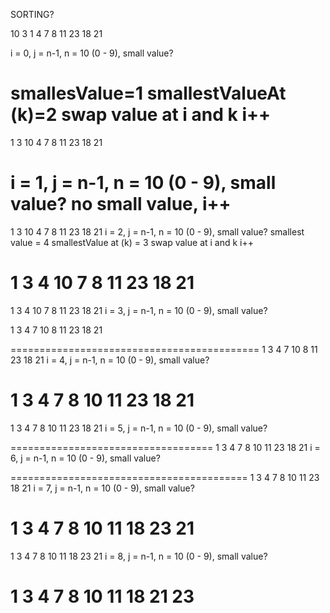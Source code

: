 SORTING?

10 3 1 4 7 8 11 23 18 21

i = 0, j = n-1, n = 10 (0 - 9), small value?

smallesValue=1
smallestValueAt (k)=2
swap value at i and k
 i++
=================================================
1 3 10 4 7 8 11 23 18 21

i = 1, j = n-1, n = 10 (0 - 9), small value?
no small value,
i++
================================================
1 3 10 4 7 8 11 23 18 21
i = 2, j = n-1, n = 10 (0 - 9), small value?
smallest value = 4
smallestValue at (k) = 3
swap value at i and k
i++

1 3 4 10 7 8 11 23 18 21
================================================
1 3 4 10 7 8 11 23 18 21
i = 3, j = n-1, n = 10 (0 - 9), small value?

1 3 4 7 10 8 11 23 18 21

===========================================
1 3 4 7 10 8 11 23 18 21
i = 4, j = n-1, n = 10 (0 - 9), small value?


1 3 4 7 8 10 11 23 18 21
==============================
1 3 4 7 8 10 11 23 18 21
i = 5, j = n-1, n = 10 (0 - 9), small value?

===================================
1 3 4 7 8 10 11 23 18 21
i = 6, j = n-1, n = 10 (0 - 9), small value?

=========================================
1 3 4 7 8 10 11 23 18 21
i = 7, j = n-1, n = 10 (0 - 9), small value?

1 3 4 7 8 10 11 18 23 21
============================================
1 3 4 7 8 10 11 18 23 21
i = 8, j = n-1, n = 10 (0 - 9), small value?

1 3 4 7 8 10 11 18 21 23
============================================








